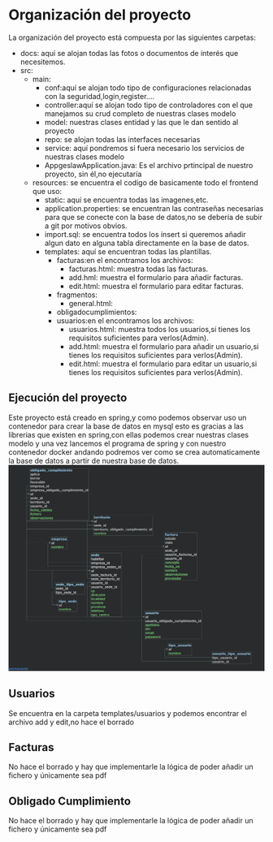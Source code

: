 # Organización del proyecto
La organización del proyecto está compuesta por las siguientes carpetas:
- docs: aquí se alojan todas las fotos o documentos de interés que necesitemos.
- src:
  - main:
    - conf:aquí se alojan todo tipo de configuraciones relacionadas con la seguridad,login,register....
    - controller:aquí se alojan todo tipo de controladores con el que manejamos su crud completo de nuestras clases modelo
    - model: nuestras clases entidad y las que le dan sentido al proyecto
    - repo: se alojan todas las interfaces necesarias 
    - service: aquí pondremos si fuera necesario los servicios de nuestras clases modelo
    - AppgeslawApplication.java: Es el archivo prtincipal de nuestro proyecto, sin él,no ejecutaría
  - resources: se encuentra el codigo de basicamente todo el frontend que uso:
    - static: aquí se encuentra todas las imagenes,etc.
    - application.properties: se encuentran las contraseñas necesarias para que se conecte con la base de datos,no se debería de subir a git por motivos obvios.
    - import.sql: se encuentra todos los insert si queremos añadir algun dato en alguna tabla directamente en la base de datos.
    - templates: aquí se encuentran todas las plantillas.
      - facturas:en el encontramos los archivos:
        - facturas.html: muestra todas las facturas.
        - add.hml: muestra el formulario para añadir facturas.
        - edit.html: muestra el formulario para editar facturas.
      - fragmentos:
        - general.html:
      - obligadocumplimientos:
      - usuarios:en el encontramos los archivos:
        - usuarios.html: muestra todos los usuarios,si tienes los requisitos suficientes para verlos(Admin).
        - add.html: muestra el formulario para añadir un usuario,si tienes los requisitos suficientes para verlos(Admin).
        - edit.html: muestra el formulario para editar un usuario,si tienes los requisitos suficientes para verlos(Admin).


## Ejecución del proyecto
Este proyecto está creado en spring,y como podemos observar uso un contenedor para crear la base de datos en mysql esto es gracias a las librerias que existen en spring,con ellas podemos crear nuestras clases modelo y una vez lancemos el programa de spring y con nuestro contenedor docker andando podremos ver como se crea automaticamente la base de datos a partir de nuestra base de datos. 
![Esquema de la base de datos](docs\image.png)



## Usuarios
Se encuentra en la carpeta templates/usuarios y podemos encontrar el archivo add y edit,no hace el borrado

## Facturas
No hace el borrado y hay que implementarle la lógica de poder añadir un fichero y únicamente sea pdf

## Obligado Cumplimiento
No hace el borrado y hay que implementarle la lógica de poder añadir un fichero y únicamente sea pdf

